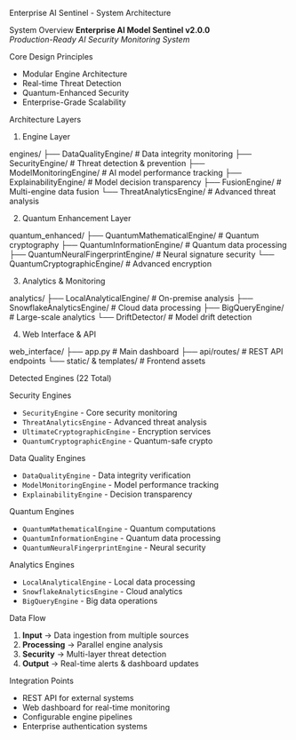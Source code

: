  Enterprise AI Sentinel - System Architecture

System Overview
**Enterprise AI Model Sentinel v2.0.0**  
*Production-Ready AI Security Monitoring System*

 Core Design Principles
- Modular Engine Architecture
- Real-time Threat Detection
- Quantum-Enhanced Security
- Enterprise-Grade Scalability

 Architecture Layers

 1. Engine Layer

engines/
├── DataQualityEngine/          # Data integrity monitoring
├── SecurityEngine/            # Threat detection & prevention
├── ModelMonitoringEngine/     # AI model performance tracking
├── ExplainabilityEngine/      # Model decision transparency
├── FusionEngine/             # Multi-engine data fusion
└── ThreatAnalyticsEngine/    # Advanced threat analysis


2. Quantum Enhancement Layer

quantum_enhanced/
├── QuantumMathematicalEngine/    # Quantum cryptography
├── QuantumInformationEngine/     # Quantum data processing
├── QuantumNeuralFingerprintEngine/ # Neural signature security
└── QuantumCryptographicEngine/   # Advanced encryption


3. Analytics & Monitoring

analytics/
├── LocalAnalyticalEngine/        # On-premise analysis
├── SnowflakeAnalyticsEngine/     # Cloud data processing
├── BigQueryEngine/              # Large-scale analytics
└── DriftDetector/              # Model drift detection


 4. Web Interface & API

web_interface/
├── app.py                      # Main dashboard
├── api/routes/                 # REST API endpoints
└── static/ & templates/        # Frontend assets


 Detected Engines (22 Total)

 Security Engines
- `SecurityEngine` - Core security monitoring
- `ThreatAnalyticsEngine` - Advanced threat analysis
- `UltimateCryptographicEngine` - Encryption services
- `QuantumCryptographicEngine` - Quantum-safe crypto

 Data Quality Engines
- `DataQualityEngine` - Data integrity verification
- `ModelMonitoringEngine` - Model performance tracking
- `ExplainabilityEngine` - Decision transparency

 Quantum Engines
- `QuantumMathematicalEngine` - Quantum computations
- `QuantumInformationEngine` - Quantum data processing
- `QuantumNeuralFingerprintEngine` - Neural security

 Analytics Engines
- `LocalAnalyticalEngine` - Local data processing
- `SnowflakeAnalyticsEngine` - Cloud analytics
- `BigQueryEngine` - Big data operations

 Data Flow
1. **Input** → Data ingestion from multiple sources
2. **Processing** → Parallel engine analysis
3. **Security** → Multi-layer threat detection
4. **Output** → Real-time alerts & dashboard updates

 Integration Points
- REST API for external systems
- Web dashboard for real-time monitoring
- Configurable engine pipelines
- Enterprise authentication systems


